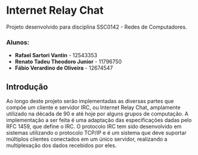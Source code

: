 # Internet Relay Chat

Projeto desenvolvido para disciplina SSC0142 - Redes de Computadores.

### Alunos:
*  **Rafael Sartori Vantin** - 12543353
*  **Renato Tadeu Theodoro Junior** - 11796750
*  **Fábio Verardino de Oliveira** - 12674547

## Introdução

Ao longo deste projeto serão implementadas as diversas partes que compõe um cliente e servidor IRC, ou Internet Relay Chat, amplamente utilizado na década de 90 e até hoje por alguns grupos de computação.
A implementação a ser feita é uma adaptação das especificações dadas pelo RFC 1459, que define o IRC.
O protocolo IRC tem sido desenvolvido em sistemas utilizando o protocolo TCP/IP e é um sistema que deve suportar múltiplos clientes conectados em um único servidor, realizando a multiplexação dos dados recebidos por eles.
